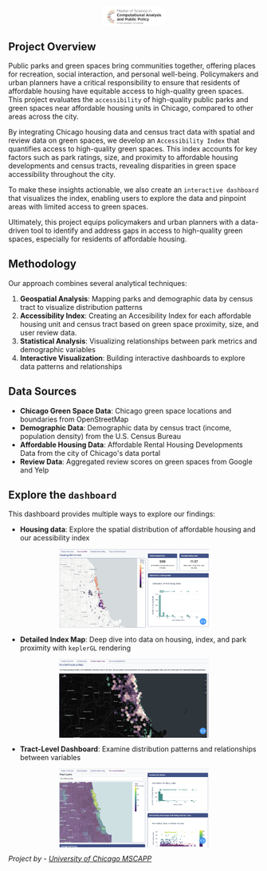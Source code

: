 <img src="./assets/mscapp.png" alt="University of Chicago logo" width="25%" style="display: block; margin: 0 auto;" />

## Project Overview

Public parks and green spaces bring communities together, offering places for recreation, social interaction, and personal well-being. Policymakers and urban planners have a critical responsibility to ensure that residents of affordable housing have equitable access to high-quality green spaces. This project evaluates the `accessibility` of high-quality public parks and green spaces near affordable housing units in Chicago, compared to other areas across the city.

By integrating Chicago housing data and census tract data with spatial and review data on green spaces, we develop an `Accessibility Index` that quantifies access to high-quality green spaces. This index accounts for key factors such as park ratings, size, and proximity to affordable housing developments and census tracts, revealing disparities in green space accessibility throughout the city.

To make these insights actionable, we also create an `interactive dashboard` that visualizes the index, enabling users to explore the data and pinpoint areas with limited access to green spaces.

Ultimately, this project equips policymakers and urban planners with a data-driven tool to identify and address gaps in access to high-quality green spaces, especially for residents of affordable housing.

## Methodology

Our approach combines several analytical techniques:

1. **Geospatial Analysis**: Mapping parks and demographic data by census tract to visualize distribution patterns
2. **Accessibility Index**: Creating an Accesibility Index for each affordable housing unit and census tract based on green space proximity, size, and user review data.
3. **Statistical Analysis**: Visualizing relationships between park metrics and demographic variables
4. **Interactive Visualization**: Building interactive dashboards to explore data patterns and relationships

## Data Sources

- **Chicago Green Space Data**: Chicago green space locations and boundaries from OpenStreetMap
- **Demographic Data**: Demographic data by census tract (income, population density) from the U.S. Census Bureau
- **Affordable Housing Data**: Affordable Rental Housing Developments Data from the city of Chicago's data portal
- **Review Data**: Aggregated review scores on green spaces from Google and Yelp

## Explore the `dashboard`

This dashboard provides multiple ways to explore our findings:

- **Housing data**: Explore the spatial distribution of affordable housing and our acessibility index
<img src="assets/housing_distribution.png" alt="Housing Distribution" width="60%" style="display: block; margin: 0 auto;" />



- **Detailed Index Map**: Deep dive into data on housing, index, and park proximity with `keplerGL` rendering
<img src="assets/housingkepler.png" alt="Kepler Map" width="60%" style="display: block; margin: 0 auto;" />


- **Tract-Level Dashboard**: Examine distribution patterns and relationships between variables
<img src="assets/tracts.png" alt="Tract Analysis" width="60%" style="display: block; margin: 0 auto;" />



*Project by  - [University of Chicago MSCAPP](https://capp.uchicago.edu/)*
